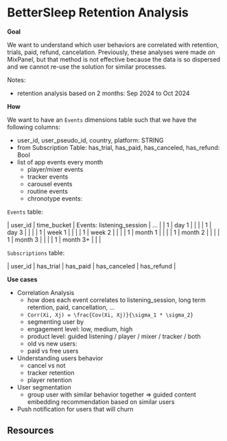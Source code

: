# BetterSleep Retention Analysis

**Goal**

We want to understand which user behaviors are correlated with retention, trials,
paid, refund, cancelation. Previously, these analyses were made on MixPanel, but
that method is not effective because the data is so dispersed and we cannot
re-use the solution for similar processes.

Notes:
- retention analysis based on 2 months: Sep 2024 to Oct 2024

**How**

We want to have an `Events` dimensions table such that we have the following
columns:
- user_id, user_pseudo_id, country, platform: STRING
- from Subscription Table: has_trial, has_paid, has_canceled, has_refund: Bool
- list of app events every month
    * player/mixer events
    * tracker events
    * carousel events
    * routine events
    * chronotype events:

`Events` table:

| user_id | time_bucket | Events: listening_session | ... |
| 1       | day 1       |                           |     |
| 1       | day 3       |                           |     |
| 1       | week 1      |                           |     |
| 1       | week 2      |                           |     |
| 1       | month 1     |                           |     |
| 1       | month 2     |                           |     |
| 1       | month 3     |                           |     |
| 1       | month 3+    |                           |     |

`Subscriptions` table:

| user_id | has_trial | has_paid | has_canceled | has_refund |


**Use cases**

- Correlation Analysis
    * how does each event correlates to listening_session, long term retention,
      paid, cancellation, ...
    * `Corr(Xi, Xj) = \frac{Cov(Xi, Xj)}{\sigma_1 * \sigma_2}`
    * segmenting user by
	+ engagement level: low, medium, high
	+ product level: guided listening / player / mixer / tracker / both
	+ old vs new users:
	+ paid vs free users
- Understanding users behavior
    * cancel vs not
    * tracker retention
    * player retention
- User segmentation
    * group user with similar behavior together => guided content embedding recommendation based on similar users
- Push notification for users that will churn


## Resources
